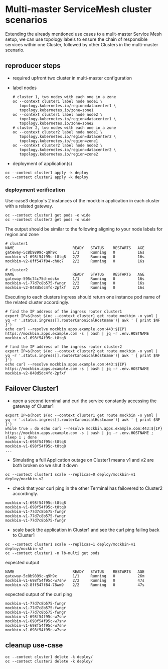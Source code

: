 # Multi-master ServiceMesh cluster scenarios

Extending the already mentioned use cases to a mulit-master Service Mesh setup, we can use topology labels to ensure the chain of responsible services within one Cluster, followed by other Clusters in the multi-master scenario.


## reproducer steps

* required upfront two cluster in multi-master configuration 

* label nodes
    ```
    # cluster 1, two nodes with each one in a zone
    oc --context cluster1 label node node1 \
       topology.kubernetes.io/region=datacenter1 \
       topology.kubernetes.io/zone=zone1
    oc --context cluster1 label node node2 \
       topology.kubernetes.io/region=datacenter1 \
       topology.kubernetes.io/zone=zone2
    # cluster 2, two nodes with each one in a zone
    oc --context cluster2 label node node1 \
       topology.kubernetes.io/region=datacenter2 \
       topology.kubernetes.io/region=zone1
    oc --context cluster2 label node node2 \
       topology.kubernetes.io/region=datacenter2 \
       topology.kubernetes.io/region=zone2
    ```

* deployment of application(s)
``` 
oc --context cluster1 apply -k deploy
oc --context cluster2 apply -k deploy
``` 

### deployment verification

Use-case3 deploy's 2 instances of the mockbin application in each cluster with a related gateway.

```
oc --context cluster1 get pods -o wide 
oc --context cluster2 get pods -o wide
``` 

The output should be similar to the following aligning to your node labels for region and zone

```
# cluster1
NAME                          READY   STATUS    RESTARTS   AGE
gateway-5c8b9899c-q9h9x       1/1     Running   0          16s
mockbin-v1-698f54f95c-t8tq8   2/2     Running   0          16s
mockbin-v2-8ff547f84-ch8c7    2/2     Running   0          16s

# cluster2
NAME                          READY   STATUS    RESTARTS   AGE
gateway-595c74c75d-mdckm      1/1     Running   0          16s
mockbin-v1-77d7c8b575-fwngr   2/2     Running   0          16s
mockbin-v2-848d5dc4fd-2pfxf   2/2     Running   0          16s
```

Executing to each clusters ingress should return one instance pod name of the related cluster accordingly.

```
# find the IP address of the ingress router cluster1
export IP=$(host $(oc --context cluster1 get route mockbin -o yaml | yq -r '.status.ingress[].routerCanonicalHostname')| awk ' { print $NF }')
echo curl --resolve mockbin.apps.example.com:443:${IP} https://mockbin.apps.example.com -s | bash | jq -r .env.HOSTNAME
mockbin-v1-698f54f95c-t8tq8

# find the IP address of the ingress router cluster2
export IP=$(host $(oc --context cluster2 get route mockbin -o yaml | yq -r '.status.ingress[].routerCanonicalHostname')| awk ' { print $NF }')
echo curl --resolve mockbin.apps.example.com:443:${IP} https://mockbin.apps.example.com -s | bash | jq -r .env.HOSTNAME
mockbin-v2-848d5dc4fd-2pfxf
```

## Failover Cluster1 

* open a second terminal and curl the service constantly accessing the gateway of Cluster1 

```
export IP=$(host $(oc --context cluster1 get route mockbin -o yaml | yq -r '.status.ingress[].routerCanonicalHostname')| awk ' { print $NF }')
while true ; do echo curl --resolve mockbin.apps.example.com:443:${IP} https://mockbin.apps.example.com -s | bash | jq -r .env.HOSTNAME ; sleep 1 ; done
mockbin-v1-698f54f95c-t8tq8
mockbin-v1-698f54f95c-t8tq8
...
``` 

* Simulating a full Application outage on Cluster1 means v1 and v2 are both broken so we shut it down

```
oc --context cluster1 scale --replicas=0 deploy/mockbin-v1 deploy/mockbin-v2
```

* check that your curl ping in the other Terminal has failovered to Cluster2 accordingly.

```
mockbin-v1-698f54f95c-t8tq8
mockbin-v1-698f54f95c-t8tq8
mockbin-v1-77d7c8b575-fwngr
mockbin-v1-77d7c8b575-fwngr
mockbin-v1-77d7c8b575-fwngr
```

* scale back the application in Cluster1 and see the curl ping failing back to Cluster1

```
oc --context cluster1 scale --replicas=1 deploy/mockbin-v1 deploy/mockbin-v2
oc --context cluster1 -n lb-multi get pods
```

expected output
```
NAME                          READY   STATUS    RESTARTS   AGE
gateway-5c8b9899c-q9h9x       1/1     Running   0          26m
mockbin-v1-698f54f95c-w7snv   2/2     Running   0          47s
mockbin-v2-8ff547f84-78wm9    2/2     Running   0          47s
``` 

expected output of the curl ping
```
mockbin-v1-77d7c8b575-fwngr
mockbin-v1-77d7c8b575-fwngr
mockbin-v1-77d7c8b575-fwngr
mockbin-v1-698f54f95c-w7snv
mockbin-v1-698f54f95c-w7snv
mockbin-v1-698f54f95c-w7snv
mockbin-v1-698f54f95c-w7snv
```

## cleanup use-case

```
oc --context cluster1 delete -k deploy/
oc --context cluster2 delete -k deploy/
```
